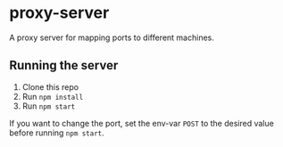 proxy-server
============

A proxy server for mapping ports to different machines.

Running the server
------------------

1. Clone this repo
2. Run `npm install`
3. Run `npm start`

If you want to change the port, set the env-var `POST` to the desired value
before running `npm start`.
